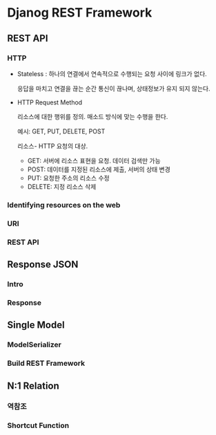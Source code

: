 # Djanog REST Framework

## REST API

### HTTP

- Stateless : 하나의 연결에서 연속적으로 수행되는 요청 사이에 링크가 없다.

  응답을 마치고 연결을 끊는 순간 통신이 끊나며, 상태정보가 유지 되지 않는다.

- HTTP Request Method

  리소스에 대한 행위를 정의. 매소드 방식에 맞는 수행을 한다.

  예시: GET, PUT, DELETE, POST

  리소스- HTTP 요청의 대상. 

  - GET: 서버에 리소스 표현을 요청. 데이터 검색만 가능
  - POST: 데이터를 지정된 리소스에 제출, 서버의 상태 변경
  - PUT: 요청한 주소의 리소스 수정
  - DELETE: 지정 리소스 삭제



### Identifying resources on the web



### URI

### REST API



## Response JSON

### Intro

### Response



## Single Model

### ModelSerializer

### Build REST Framework



## N:1 Relation

### 역참조

### Shortcut Function





